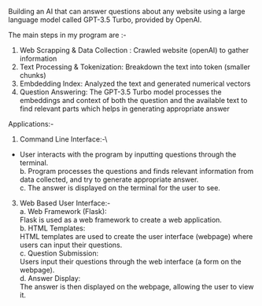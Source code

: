 Building an AI that can answer questions about any website using a large language model called GPT-3.5 Turbo, provided by OpenAI.

The main steps in my program are :-
  1. Web Scrapping & Data Collection : Crawled website (openAI) to gather information
  2. Text Processing & Tokenization: Breakdown the text into token (smaller chunks)
  3. Embdedding Index: Analyzed the text and generated numerical vectors
  4. Question Answering: The GPT-3.5 Turbo model processes the embeddings and context of both the question and the available text to    find relevant parts which helps in generating appropriate answer

Applications:-
1. Command Line Interface:-\
  * User interacts with the program by inputting questions through the terminal.\
    b. Program processes the questions and finds relevant information from data collected, and try to generate appropriate answer.\
    c. The answer is displayed on the terminal for the user to see.
     
3. Web Based User Interface:-\
a. Web Framework (Flask):\
        Flask is used as a web framework to create a web application.\
 b. HTML Templates:\
    HTML templates are used to create the user interface (webpage) where users can input their questions.\
 c. Question Submission:\
    Users input their questions through the web interface (a form on the webpage).\
 d. Answer Display:\
    The answer is then displayed on the webpage, allowing the user to view it.
